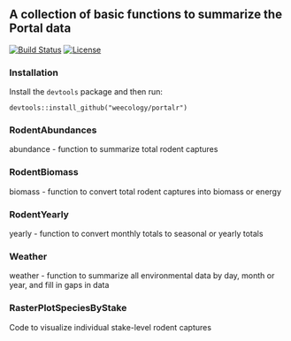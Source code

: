 ## A collection of basic functions to summarize the Portal data

[![Build Status](https://travis-ci.org/weecology/portalr.svg?branch=master)](https://travis-ci.org/weecology/portalr)
[![License](http://img.shields.io/badge/license-MIT-blue.svg)](https://raw.githubusercontent.com/weecology/portalr/master/LICENSE)

### Installation

Install the `devtools` package and then run:

```
devtools::install_github("weecology/portalr")
```

### RodentAbundances 

abundance - function to summarize total rodent captures 

### RodentBiomass

biomass - function to convert total rodent captures into biomass or energy

### RodentYearly

yearly - function to convert monthly totals to seasonal or yearly totals 

### Weather

weather - function to summarize all environmental data by day, month or year, and fill in gaps in data

### RasterPlotSpeciesByStake

Code to visualize individual stake-level rodent captures
